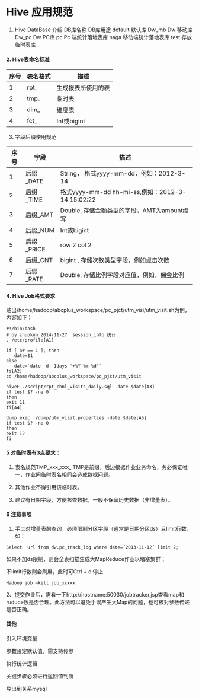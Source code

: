 # Hive 应用规范

1. Hive DataBase 介绍
DB库名称
DB库用途
default
默认库
Dw_mb
Dw 移动库
Dw_pc
Dw PC库
pc
Pc 端统计落地表库
naga
移动端统计落地表库
test
存放临时表库

#### 2. Hive表命名标准
序号 | 表名格式 | 描述
---|---|---
1 | rpt_ | 生成报表所使用的表
2 | tmp_ | 临时表
3 | dim_ | 维度表
4 | fct_ | Int或bigint


3.    字段后缀使用规范


序号 | 字段 | 描述
---|---|---
1 | 后缀_DATE | String，  格式yyyy-mm-dd，例如：2012-3-14
2 | 后缀_TIME | 格式yyyy-mm-dd hh-mi-ss,例如：2012-3-14 15:02:22
3 | 后缀_AMT  | Double, 存储金额类型的字段，AMT为amount缩写
4 | 后缀_NUM  | Int或bigint
5 | 后缀_PRICE| row 2 col 2
6 | 后缀_CNT  | bigint , 存储次数类型字段，例如点击次数
7 | 后缀_RATE | Double, 存储比例字段对应值，例如，佣金比例

#### 4. Hive Job格式要求

贴出/home/hadoop/abcplus_workspace/pc_pjct/utm_visi/utm_visit.sh为例，
内容如下：
```
#!/bin/bash
# by zhuokun 2014-11-27  session_info 统计
. /etc/profile[A1]

if [ $# == 1 ]; then
   date=$1
else
   date=`date -d -1days '+%Y-%m-%d'`
fi[A2]
cd /home/hadoop/abcplus_workspace/pc_pjct/utm_visit

hiveF ./script/rpt_chnl_visits_daily.sql -date $date[A3]
if test $? -ne 0
then
exit 11
fi[A4]

dump exec ./dump/utm_visit.properties -date $date[A5]
if test $? -ne 0
then
exit 12
fi
```

#### 5 对临时表有3点要求：
1.  表名规范TMP_xxx_xxx_
TMP是前缀，后边根据作业业务命名，务必保证唯一，作业间临时表名相同会造成数据问题。

2.  其他作业不得引用该临时表。

3.  建议有日期字段，方便核查数据，一般不保留历史数据（非增量表）。



#### 6 注意事项
1. 手工对增量表的查询，必须限制分区字段（通常是日期分区ds）且limit行数，如：
```
Select  url from dw.pc_track_log where date=’2013-11-12’ limit 2;
```
如果不加ds限制，则会全表扫描生成大MapReduce作业以堵塞集群；

不limit行数则会刷屏，此时可Ctrl + c 停止
```
Hadoop job –kill job_xxxxx
```
2、提交作业后，需看一下http://hostname:50030/jobtracker.jsp查看map和ruduce数是否合理。此方法可以避免手误产生大Map的问题，也可核对参数传递是否正确。

#### 其他
引入环境变量

参数设定默认值，需支持传参

执行统计逻辑

关键步骤必须进行返回值判断

导出到关系mysql